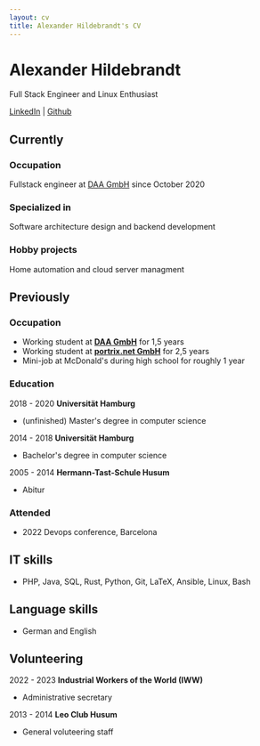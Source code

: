 ```yaml
---
layout: cv
title: Alexander Hildebrandt's CV
---
```

# Alexander Hildebrandt
Full Stack Engineer and Linux Enthusiast

<div id="webaddress">
<a href="https://www.linkedin.com/in/hildebro/">LinkedIn</a>
| <a href="http://github.com/hildebro">Github</a>
</div>

## Currently

### Occupation

Fullstack engineer at [DAA GmbH](https://www.daa.net/) since October 2020

### Specialized in

Software architecture design and backend development

### Hobby projects

Home automation and cloud server managment


## Previously

### Occupation

- Working student at __[DAA GmbH](https://www.daa.net/)__ for 1,5 years
- Working student at __[portrix.net GmbH](https://portrix.net/ceemes/de/home/)__ for 2,5 years
- Mini-job at McDonald's during high school for roughly 1 year

### Education

2018 - 2020 __Universität Hamburg__

- (unfinished) Master's degree in computer science

2014 - 2018 __Universität Hamburg__

- Bachelor's degree in computer science

2005 - 2014 __Hermann-Tast-Schule Husum__

- Abitur


### Attended

- 2022 Devops conference, Barcelona


## IT skills

- PHP, Java, SQL, Rust, Python, Git, LaTeX, Ansible, Linux, Bash


## Language skills

- German and English


## Volunteering

2022 - 2023 __Industrial Workers of the World (IWW)__ 

- Administrative secretary


2013 - 2014 __Leo Club Husum__

- General voluteering staff


<!-- ### Footer

Last updated: March 2023 -->


